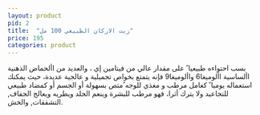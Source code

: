 ```yaml
---
layout: product
pid: 2
title:  "زيت الاركان الطبيعي 100 مل"
price: 195
categories: product
---
```


بسب احتواءه طبيعيا ً على مقدار عالي من فيتامين إي ، والعديد من األحماض الذهنية األساسية األوميغا6 واألوميغا9 فإنه يتمتع بخواص تجميلية و عالجية عديدة، حيث يمكنك استعماله يوميا ً كعامل مرطب و مغذي للوجه ُمتص بسهولة أو الجسم أو كمضاد طبيعي للتجاعيد ولا يترك أثرا، فهو مرطب للبشرة وينعم الجلد ويطريه ويعالج الجفاف, التشققات, والخش.